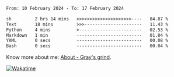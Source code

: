 <!--START_SECTION:waka-->

```txt
From: 10 February 2024 - To: 17 February 2024

sh         2 hrs 14 mins   >>>>>>>>>>>>>>>>>>>>>----   84.87 %
Text       18 mins         >>>----------------------   11.43 %
Python     4 mins          >------------------------   02.53 %
Markdown   1 min           -------------------------   01.04 %
YAML       0 secs          -------------------------   00.08 %
Bash       0 secs          -------------------------   00.04 %
```

<!--END_SECTION:waka-->

<!-- [![grayxu's github stats](https://github-readme-stats.vercel.app/api?username=grayxu&count_private=true&show_icons=true)](https://github.com/grayxu) -->

Know more about me: [About - Gray's grind](https://www.grayxu.cn/).
<p align="left">
  <a href="https://wakatime.com/@grayxu" target="_blank">
    <img alt="Wakatime" src="https://wakatime.com/badge/user/c69eb31e-43a1-463f-8968-c3449e386f57.svg"/>
  </a>
</p>

